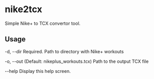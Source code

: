 nike2tcx
========

Simple Nike+ to TCX convertor tool.


Usage
-----

  -d, --dir    Required. Path to directory with Nike+ workouts

  -o, --out    (Default: nikeplus_workouts.tcx) Path to the output TCX file

  --help       Display this help screen.
